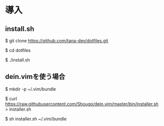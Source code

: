 # 導入
## install.sh
$ git clone https://github.com/tana-dev/dotfiles.git

$ cd dotfiles

$ ./install.sh

## dein.vimを使う場合
$ mkdir -p ~/.vim/bundle

$ curl https://raw.githubusercontent.com/Shougo/dein.vim/master/bin/installer.sh > installer.sh

$ sh installer.sh ~/.vim/bundle

